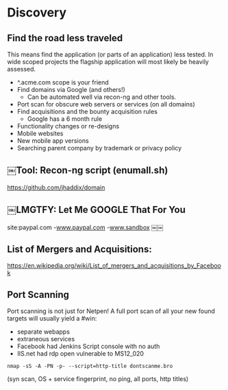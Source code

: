 # Discovery

## Find the road less traveled

This means find the application (or parts of an application) less tested. In wide scoped projects the flagship application will most likely be heavily assessed. 

- ^.acme.com scope is your friend
- Find domains via Google (and others!)
  - Can be automated well via recon-ng and other tools.
- Port scan for obscure web servers or services (on all domains)
- Find acquisitions and the bounty acquisition rules
  - Google has a 6 month rule
- Functionality changes or re-designs
- Mobile websites
- New mobile app versions
- Searching parent company by trademark or privacy policy

## ￼Tool: Recon-ng script (enumall.sh)
https://github.com/jhaddix/domain

## ￼LMGTFY: Let Me GOOGLE That For You
site:paypal.com -www.paypal.com -www.sandbox
￼￼
## List of Mergers and Acquisitions:
https://en.wikipedia.org/wiki/List_of_mergers_and_acquisitions_by_Facebook

## Port Scanning
Port scanning is not just for Netpen! A full port scan of all your new found targets will usually yield a #win:

- separate webapps
- extraneous services
- Facebook had Jenkins Script console with no auth
- IIS.net had rdp open vulnerable to MS12_020

``nmap -sS -A -PN -p- --script=http-title dontscanme.bro``

(syn scan, OS + service fingerprint, no ping, all ports, http titles)
